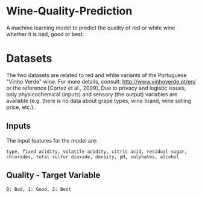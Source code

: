 # Wine-Quality-Prediction
A machine learning model to predict the quality of red or white wine whether it is bad, good or best.

# Datasets
The two datasets are related to red and white variants of the Portuguese "Vinho Verde" wine. For more details, consult: http://www.vinhoverde.pt/en/ or the reference [Cortez et al., 2009].  Due to privacy and logistic issues, only physicochemical (inputs) and sensory (the output) variables are available (e.g. there is no data about grape types, wine brand, wine selling price, etc.).

## Inputs 
The input features for the model are: 

`
type, fixed acidity, volatile acidity, citric acid, residual sugar, chlorides, total sulfur dioxide, density, pH, sulphates, alcohol
`


## Quality - Target Variable
`
0: Bad, 1: Good, 2: Best
`
